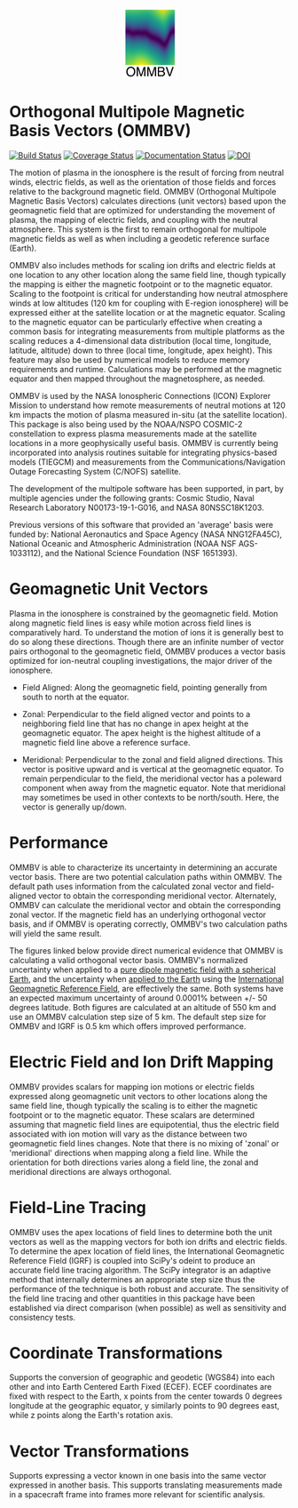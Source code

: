 <div align="center">
        <img height="0" width="0px">
        <img width="20%" src="docs/images/logo_high_res.png" alt="OMMBV" title="OMMBV"</img>
</div>

# Orthogonal Multipole Magnetic Basis Vectors (OMMBV)
[![Build Status](https://github.com/CosmicStudioSoftware/OMMBV/actions/workflows/main.yml/badge.svg)](https://github.com/CosmicStudioSoftware/OMMBV/actions/workflows/main.yml/badge.svg)
[![Coverage Status](https://coveralls.io/repos/github/CosmicStudioSoftware/OMMBV/badge.svg?branch=main)](https://coveralls.io/github/CosmicStudioSoftware/OMMBV?branch=main)
[![Documentation Status](https://readthedocs.org/projects/ommbv/badge/?version=latest)](https://ommbv.readthedocs.io/en/latest/?badge=latest)
[![DOI](https://zenodo.org/badge/138220240.svg)](https://zenodo.org/badge/latestdoi/138220240)

The motion of plasma in the ionosphere is the result of forcing from neutral 
winds, electric fields, as well as the orientation of those fields and forces
relative to the background magnetic field. OMMBV (Orthogonal Multipole 
Magnetic Basis Vectors) calculates directions (unit vectors) based upon the 
geomagnetic field that are optimized for understanding the movement of plasma,
the mapping of electric fields, and coupling with the neutral atmosphere. 
This system is the first to remain orthogonal for multipole magnetic fields
as well as when including a geodetic reference surface (Earth). 
 
OMMBV also includes methods for scaling ion drifts and electric fields 
at one location to any other location along the same field line, though
typically the mapping is either the magnetic footpoint or to the 
magnetic equator. Scaling to the footpoint is critical for understanding 
how neutral atmosphere winds at low altitudes (120 km for coupling with
E-region ionosphere) will be 
expressed either at the satellite location or at the magnetic equator. 
Scaling to the magnetic equator can be particularly effective when creating a 
common basis for integrating measurements from multiple platforms as
the scaling reduces a 4-dimensional data distribution (local time,
longitude, latitude, altitude) down to three (local time,
longitude, apex height). This feature may also be used by numerical models
to reduce memory requirements and runtime. Calculations may be performed
at the magnetic equator and then mapped throughout the magnetosphere, as needed.

OMMBV is used by the NASA Ionospheric Connections (ICON) Explorer 
Mission to understand how remote measurements of neutral motions at 120 km 
impacts the motion of plasma measured in-situ (at the satellite location). 
This package is also being used by the NOAA/NSPO COSMIC-2 
constellation to express plasma measurements made at the satellite locations 
in a more geophysically useful basis. OMMBV is currently being incorporated 
into analysis routines suitable for integrating physics-based models (TIEGCM) 
and measurements from the Communications/Navigation Outage Forecasting System 
(C/NOFS) satellite.

The development of the multipole software has been supported, in part, by 
multiple agencies under the following grants:
Cosmic Studio, Naval Research Laboratory N00173-19-1-G016,
and NASA 80NSSC18K1203.

Previous versions of this software that provided an 'average' basis were 
funded by: National Aeronautics and Space Agency (NASA NNG12FA45C), 
National Oceanic and Atmospheric Administration (NOAA NSF AGS-1033112), 
and the National Science Foundation (NSF 1651393).

# Geomagnetic Unit Vectors
Plasma in the ionosphere is constrained by the geomagnetic field. Motion 
along magnetic field lines is easy while motion across field lines is 
comparatively hard. To understand the motion of ions it is generally 
best to do so along these directions. Though there are an infinite number
of vector pairs orthogonal to the geomagnetic field, OMMBV produces a vector
basis optimized for ion-neutral coupling investigations, the major driver of
the ionosphere.

 - Field Aligned: Along the geomagnetic field, pointing generally from south 
to north at the equator.

 - Zonal: Perpendicular to the field aligned vector and points to a 
neighboring field line that has no change in apex height at the geomagnetic
equator. The apex height is the highest altitude of a magnetic field
line above a reference surface.

 - Meridional: Perpendicular to the zonal and field aligned directions. 
This vector is positive upward and is vertical at the geomagnetic equator. 
To remain perpendicular to the field, the meridional vector has a poleward 
component when away from the magnetic equator. Note that meridional may 
sometimes be used in other contexts to be north/south. Here, the vector 
is generally up/down.

# Performance
OMMBV is able to characterize its uncertainty in determining an accurate
vector basis. There are two potential calculation paths within OMMBV. The 
default path uses information from the calculated zonal vector and field-aligned
vector to obtain the corresponding meridional vector. Alternately, OMMBV can
calculate the meridional vector and obtain the corresponding zonal vector.
If the magnetic field has an underlying orthogonal vector basis, and if
OMMBV is operating correctly, OMMBV's two calculation paths will 
yield the same result. 

The figures linked below provide direct numerical evidence that OMMBV is calculating
a valid orthogonal vector basis. OMMBV's normalized uncertainty 
when applied to a [pure dipole magnetic field with a spherical Earth](docs/images/dipole_uncertainty.png), and
the uncertainty when [applied to the Earth](docs/images/igrf_uncertainty.png) using the
[International Geomagnetic Reference Field](https://geomag.bgs.ac.uk/research/modelling/IGRF.html),
are effectively the same. Both systems have an expected maximum uncertainty
of around 0.0001% between +/- 50 degrees latitude. Both figures are calculated
at an altitude of 550 km and use an OMMBV calculation step size of 5 km.
The default step size for OMMBV and IGRF is 0.5 km which offers improved 
performance.

# Electric Field and Ion Drift Mapping
OMMBV provides scalars for mapping ion motions or electric fields
expressed along geomagnetic unit vectors to other locations along the
same field line, though typically the scaling is to either the 
magnetic footpoint or to the magnetic equator. 
These scalars are determined assuming that magnetic 
field lines are equipotential, thus the electric field associated with 
ion motion will vary as the distance between two geomagnetic field lines 
changes. Note that there is no mixing of 'zonal' or 'meridional' directions
when mapping along a field line. While the orientation for both directions
varies along a field line, the zonal and meridional directions are always
orthogonal.

# Field-Line Tracing
OMMBV uses the apex locations of field lines to determine both the unit vectors
as well as the mapping vectors for both ion drifts and electric fields.
To determine the apex location of field lines, the International Geomagnetic 
Reference Field (IGRF) is coupled into SciPy's odeint to produce an 
accurate field line tracing algorithm. The SciPy integrator is an adaptive
method that internally determines an appropriate step size thus the 
performance of the technique is both robust and accurate. The sensitivity 
of the field line tracing and other quantities in this package have been 
established via direct comparison (when possible) as well as sensitivity 
and consistency tests.

# Coordinate Transformations
Supports the conversion of geographic and geodetic (WGS84) into each other 
and into Earth Centered Earth Fixed (ECEF). ECEF coordinates are fixed with 
respect to the Earth, x points from the center towards 0 degrees longitude 
at the geographic equator, y similarly points to 90 degrees east, while z 
points along the Earth's rotation axis.

# Vector Transformations
Supports expressing a vector known in one basis into the same vector 
expressed in another basis. This supports translating measurements made in a 
spacecraft frame into frames more relevant for scientific analysis.
